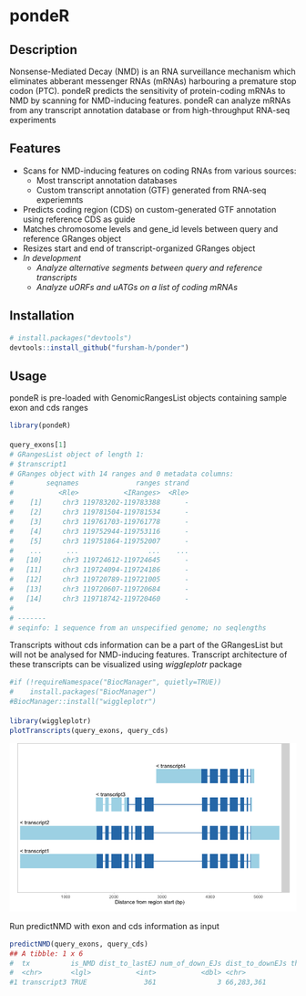 # pondeR

## Description

Nonsense-Mediated Decay (NMD) is an RNA surveillance mechanism which eliminates 
abberant messenger RNAs (mRNAs) harbouring a premature stop codon (PTC). pondeR
predicts the sensitivity of protein-coding mRNAs to NMD by scanning for NMD-inducing
features. pondeR can analyze mRNAs from any transcript annotation database or 
from high-throughput RNA-seq experiments

## Features
* Scans for NMD-inducing features on coding RNAs from various sources:
  * Most transcript annotation databases
  * Custom transcript annotation (GTF) generated from RNA-seq experiemnts
* Predicts coding region (CDS) on custom-generated GTF annotation using reference CDS as guide
* Matches chromosome levels and gene_id levels between query and reference GRanges object
* Resizes start and end of transcript-organized GRanges object
* *In development*
  * *Analyze alternative segments between query and reference transcripts*
  * *Analyze uORFs and uATGs on a list of coding mRNAs*



## Installation
```r
# install.packages("devtools")
devtools::install_github("fursham-h/ponder")
```

## Usage
pondeR is pre-loaded with GenomicRangesList objects containing sample
exon and cds ranges
```r
library(pondeR)

query_exons[1]
# GRangesList object of length 1:
# $transcript1 
# GRanges object with 14 ranges and 0 metadata columns:
#        seqnames              ranges strand
#           <Rle>           <IRanges>  <Rle>
#    [1]     chr3 119783202-119783388      -
#    [2]     chr3 119781504-119781534      -
#    [3]     chr3 119761703-119761778      -
#    [4]     chr3 119752944-119753116      -
#    [5]     chr3 119751864-119752007      -
#    ...      ...                 ...    ...
#   [10]     chr3 119724612-119724645      -
#   [11]     chr3 119724094-119724186      -
#   [12]     chr3 119720789-119721005      -
#   [13]     chr3 119720607-119720684      -
#   [14]     chr3 119718742-119720460      -
# 
# -------
# seqinfo: 1 sequence from an unspecified genome; no seqlengths
```

Transcripts without cds information can be a part of the GRangesList but will not
be analysed for NMD-inducing features. Transcript architecture of these 
transcripts can be visualized using _wiggleplotr_ package
```r
#if (!requireNamespace("BiocManager", quietly=TRUE))
#    install.packages("BiocManager")
#BiocManager::install("wiggleplotr")

library(wiggleplotr)
plotTranscripts(query_exons, query_cds)
```
<img src="wiggleplot_query.png" width="600">

Run predictNMD with exon and cds information as input
```r
predictNMD(query_exons, query_cds)
## A tibble: 1 x 6
#  tx          is_NMD dist_to_lastEJ num_of_down_EJs dist_to_downEJs threeUTRlength
#  <chr>       <lgl>           <int>           <dbl> <chr>                    <dbl>
#1 transcript3 TRUE              361               3 66,283,361                 502
```

